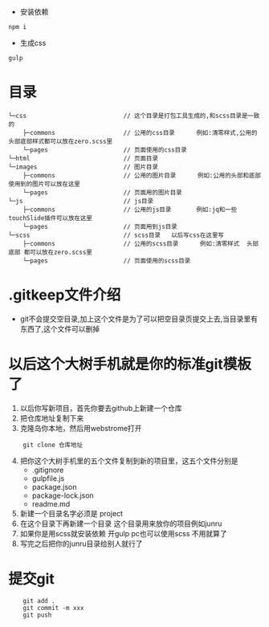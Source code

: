 * 安装依赖
```
npm i

```
* 生成css
```
gulp
```

# 目录
```
└─css                           // 这个目录是打包工具生成的,和scss目录是一致的
    ├─commons                   // 公用的css目录      例如:清零样式,公用的头部底部样式都可以放在zero.scss里
    └─pages                     // 页面使用的css目录
└─html                          // 页面目录
└─images                        // 图片目录
    ├─commons                   // 公用的图片目录      例如:公用的头部和底部使用到的图片可以放在这里
    └─pages                     // 页面用的图片目录
└─js                            // js目录
    ├─commons                   // 公用的js目录       例如:jq和一些touchSlide插件可以放在这里
    └─pages                     // 页面用到js目录
└─scss                          // scss目录   以后写css在这里写
    ├─commons                   // 公用的scss目录      例如:清零样式  头部底部 都可以放在zero.scss里
    └─pages                     // 页面使用的scss目录
```

# .gitkeep文件介绍
* git不会提交空目录,加上这个文件是为了可以把空目录页提交上去,当目录里有东西了,这个文件可以删掉

# 以后这个大树手机就是你的标准git模板了
1. 以后你写新项目，首先你要去github上新建一个仓库
2. 把仓库地址复制下来
3. 克隆岛你本地，然后用webstrome打开
```
    git clone 仓库地址
```
4. 把你这个大树手机里的五个文件复制到新的项目里，这五个文件分别是
    - .gitignore
    - gulpfile.js
    - package.json
    - package-lock.json
    - readme.md
5. 新建一个目录名字必须是 project
6. 在这个目录下再新建一个目录   这个目录用来放你的项目例如junru
7. 如果你是用scss就安装依赖 开gulp pc也可以使用scss 不用就算了
8. 写完之后把你的junru目录给别人就行了


# 提交git
```
    git add .
    git commit -m xxx
    git push
```



